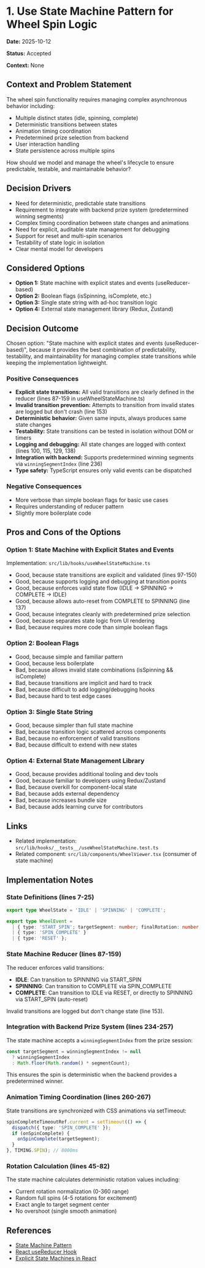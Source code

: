 # 1. Use State Machine Pattern for Wheel Spin Logic

**Date:** 2025-10-12

**Status:** Accepted

**Context:** None

## Context and Problem Statement

The wheel spin functionality requires managing complex asynchronous behavior including:
- Multiple distinct states (idle, spinning, complete)
- Deterministic transitions between states
- Animation timing coordination
- Predetermined prize selection from backend
- User interaction handling
- State persistence across multiple spins

How should we model and manage the wheel's lifecycle to ensure predictable, testable, and maintainable behavior?

## Decision Drivers

* Need for deterministic, predictable state transitions
* Requirement to integrate with backend prize system (predetermined winning segments)
* Complex timing coordination between state changes and animations
* Need for explicit, auditable state management for debugging
* Support for reset and multi-spin scenarios
* Testability of state logic in isolation
* Clear mental model for developers

## Considered Options

* **Option 1:** State machine with explicit states and events (useReducer-based)
* **Option 2:** Boolean flags (isSpinning, isComplete, etc.)
* **Option 3:** Single state string with ad-hoc transition logic
* **Option 4:** External state management library (Redux, Zustand)

## Decision Outcome

Chosen option: "State machine with explicit states and events (useReducer-based)", because it provides the best combination of predictability, testability, and maintainability for managing complex state transitions while keeping the implementation lightweight.

### Positive Consequences

* **Explicit state transitions:** All valid transitions are clearly defined in the reducer (lines 87-159 in useWheelStateMachine.ts)
* **Invalid transition prevention:** Attempts to transition from invalid states are logged but don't crash (line 153)
* **Deterministic behavior:** Given same inputs, always produces same state changes
* **Testability:** State transitions can be tested in isolation without DOM or timers
* **Logging and debugging:** All state changes are logged with context (lines 100, 115, 129, 138)
* **Integration with backend:** Supports predetermined winning segments via `winningSegmentIndex` (line 236)
* **Type safety:** TypeScript ensures only valid events can be dispatched

### Negative Consequences

* More verbose than simple boolean flags for basic use cases
* Requires understanding of reducer pattern
* Slightly more boilerplate code

## Pros and Cons of the Options

### Option 1: State Machine with Explicit States and Events

Implementation: `src/lib/hooks/useWheelStateMachine.ts`

* Good, because state transitions are explicit and validated (lines 97-150)
* Good, because supports logging and debugging at transition points
* Good, because enforces valid state flow (IDLE -> SPINNING -> COMPLETE -> IDLE)
* Good, because allows auto-reset from COMPLETE to SPINNING (line 137)
* Good, because integrates cleanly with predetermined prize selection
* Good, because separates state logic from UI rendering
* Bad, because requires more code than simple boolean flags

### Option 2: Boolean Flags

* Good, because simple and familiar pattern
* Good, because less boilerplate
* Bad, because allows invalid state combinations (isSpinning && isComplete)
* Bad, because transitions are implicit and hard to track
* Bad, because difficult to add logging/debugging hooks
* Bad, because hard to test edge cases

### Option 3: Single State String

* Good, because simpler than full state machine
* Bad, because transition logic scattered across components
* Bad, because no enforcement of valid transitions
* Bad, because difficult to extend with new states

### Option 4: External State Management Library

* Good, because provides additional tooling and dev tools
* Good, because familiar to developers using Redux/Zustand
* Bad, because overkill for component-local state
* Bad, because adds external dependency
* Bad, because increases bundle size
* Bad, because adds learning curve for contributors

## Links

* Related implementation: `src/lib/hooks/__tests__/useWheelStateMachine.test.ts`
* Related component: `src/lib/components/WheelViewer.tsx` (consumer of state machine)

## Implementation Notes

### State Definitions (lines 7-25)

```typescript
export type WheelState = 'IDLE' | 'SPINNING' | 'COMPLETE';

export type WheelEvent =
  | { type: 'START_SPIN'; targetSegment: number; finalRotation: number }
  | { type: 'SPIN_COMPLETE' }
  | { type: 'RESET' };
```

### State Machine Reducer (lines 87-159)

The reducer enforces valid transitions:

- **IDLE**: Can transition to SPINNING via START_SPIN
- **SPINNING**: Can transition to COMPLETE via SPIN_COMPLETE
- **COMPLETE**: Can transition to IDLE via RESET, or directly to SPINNING via START_SPIN (auto-reset)

Invalid transitions are logged but don't change state (line 153).

### Integration with Backend Prize System (lines 234-257)

The state machine accepts a `winningSegmentIndex` from the prize session:

```typescript
const targetSegment = winningSegmentIndex != null
  ? winningSegmentIndex
  : Math.floor(Math.random() * segmentCount);
```

This ensures the spin is deterministic when the backend provides a predetermined winner.

### Animation Timing Coordination (lines 260-267)

State transitions are synchronized with CSS animations via setTimeout:

```typescript
spinCompleteTimeoutRef.current = setTimeout(() => {
  dispatch({ type: 'SPIN_COMPLETE' });
  if (onSpinComplete) {
    onSpinComplete(targetSegment);
  }
}, TIMING.SPIN); // 8000ms
```

### Rotation Calculation (lines 45-82)

The state machine calculates deterministic rotation values including:
- Current rotation normalization (0-360 range)
- Random full spins (4-5 rotations for excitement)
- Exact angle to target segment center
- No overshoot (single smooth animation)

## References

* [State Machine Pattern](https://en.wikipedia.org/wiki/Finite-state_machine)
* [React useReducer Hook](https://react.dev/reference/react/useReducer)
* [Explicit State Machines in React](https://kentcdodds.com/blog/usestate-vs-usereducer)
